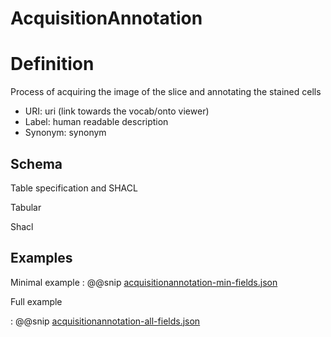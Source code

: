 # AcquisitionAnnotation

# Definition

Process of acquiring the image of the slice and annotating the stained cells

* URI: uri (link towards the vocab/onto viewer)
* Label: human readable description
* Synonym: synonym


## Schema

Table specification and SHACL

Tabular


Shacl




## Examples

Minimal example
: @@snip [acquisitionannotation-min-fields.json](../../assets/entities/acquisitionannotation-min-fields.json)

Full example

: @@snip [acquisitionannotation-all-fields.json](../../assets/entities/acquisitionannotation-all-fields.json)



